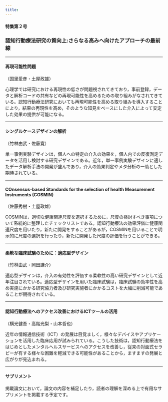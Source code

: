 ```yaml
---
title: 
---
```


#### 特集第２号

### **認知行動療法研究の質向上:さらなる高みへ向けたアプローチの最前線**

-----

#### 再現可能性問題  
（国里愛彦・土屋政雄）	

心理学では研究における再現性の低さが問題視されてきており，事前登録，データと解析コードの共有などの再現可能性を高めるための取り組みがなされてきている。認知行動療法研究においても再現可能性を高める取り組みを導入することにより，結果の再現性を高め，そのような知見をベースにした介入によって安定した効果の提供が可能になる。

-----

#### シングルケースデザインの解析  
（竹林由武・佐藤寛）

単一事例実験デザインは，個人への特定の介入の効果を，個人内での反復測定データを活用し検討する研究デザインである。近年，単一事例実験デザインに適したデータ解析手法の開発が盛んであり，介入の効果判定やメタ分析の一助とした期待されている。

-----

#### COnsensus-based Standards for the selection of health Measurement Instruments (COSMIN)  
（佐藤秀樹・土屋政雄）

COSMINは，適切な健康関連尺度を選択するために，尺度の検討すべき事項について系統的に整理したチェックリストである。認知行動療法の効果評価に健康関連尺度を用いたり，新たに開発をすることがあるが，COSMINを用いることで明示的に尺度の選択を行ったり，新たに開発した尺度の評価を行うことができる。

-----

#### 柔軟な臨床試験のために：適応型デザイン  
（竹林由武・岡田謙介）

適応型デザインは，介入の有効性を評価する柔軟性の高い研究デザインとして近年注目されている。適応型デザインを用いた臨床試験は，臨床試験の効率性を高め実施にかかる研究協力者及び研究実施者にかかるコストを大幅に削減可能であることが期待されている。

-----

#### 認知行動療法へのアクセス改善におけるICTツールの活用  
（横光健吾・高階光梨・山本哲也）

近年の情報通信技術（ICT）の発展は目覚ましく，様々なデバイスやアプリケーションを活用した臨床応用が試みられている。こうした技術は，認知行動療法をはじめとしたメンタルヘルスサービスへのアクセスを改善し，従来の対面式セラピーが有する様々な困難を軽減できる可能性があることから，ますますの発展と広がりが見込まれる。

-----

#### サプリメント
掲載論文において，論文の内容を補足したり，読者の理解を深める上で有用なサプリメントを掲載する予定です。


